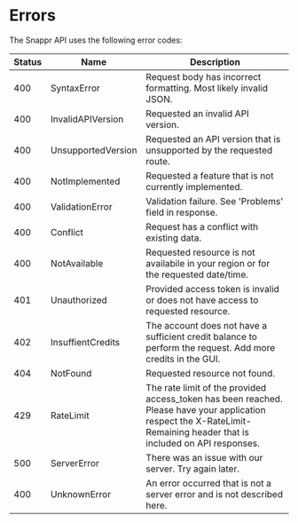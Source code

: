 # Errors

The Snappr API uses the following error codes:

Status | Name | Description
------ | ---- | -----------
400 | SyntaxError | Request body has incorrect formatting. Most likely invalid JSON.
400 | InvalidAPIVersion | Requested an invalid API version.
400 | UnsupportedVersion | Requested an API version that is unsupported by the requested route.
400 | NotImplemented | Requested a feature that is not currently implemented.
400 | ValidationError | Validation failure. See 'Problems' field in response.
400 | Conflict | Request has a conflict with existing data.
400 | NotAvailable | Requested resource is not availabile in your region or for the requested date/time.
401 | Unauthorized | Provided access token is invalid or does not have access to requested resource.
402 | InsuffientCredits | The account does not have a sufficient credit balance to perform the request. Add more credits in the GUI.
404 | NotFound | Requested resource not found.
429 | RateLimit | The rate limit of the provided access_token has been reached. Please have your application respect the X-RateLimit-Remaining header that is included on API responses.
500 | ServerError | There was an issue with our server. Try again later.
400 | UnknownError | An error occurred that is not a server error and is not described here.